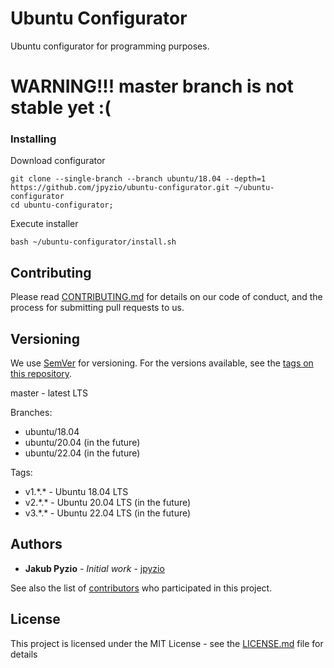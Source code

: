# Ubuntu Configurator
Ubuntu configurator for programming purposes.

# WARNING!!! master branch is not stable yet :(

### Installing
Download configurator
```
git clone --single-branch --branch ubuntu/18.04 --depth=1 https://github.com/jpyzio/ubuntu-configurator.git ~/ubuntu-configurator
cd ubuntu-configurator;
```

Execute installer
```
bash ~/ubuntu-configurator/install.sh
```

## Contributing
Please read [CONTRIBUTING.md](https://github.com/jpyzio/ubuntu-configurator/blob/master/CONTRIBUTING.md) for details on our code of conduct, and the process for submitting pull requests to us.

## Versioning
We use [SemVer](http://semver.org/) for versioning. For the versions available, see the [tags on this repository](https://github.com/jpyzio/ubuntu-configurator/tags). 

master - latest LTS

Branches:
 - ubuntu/18.04
 - ubuntu/20.04 (in the future)
 - ubuntu/22.04 (in the future)

Tags:
 - v1.\*.\* - Ubuntu 18.04 LTS
 - v2.\*.\* - Ubuntu 20.04 LTS (in the future)
 - v3.\*.\* - Ubuntu 22.04 LTS (in the future)

## Authors
* **Jakub Pyzio** - *Initial work* - [jpyzio](https://github.com/jpyzio)

See also the list of [contributors](https://github.com/jpyzio/ubuntu-configurator/contributors) who participated in this project.

## License
This project is licensed under the MIT License - see the [LICENSE.md](https://github.com/jpyzio/ubuntu-configurator/blob/master/LICENSE.md) file for details
